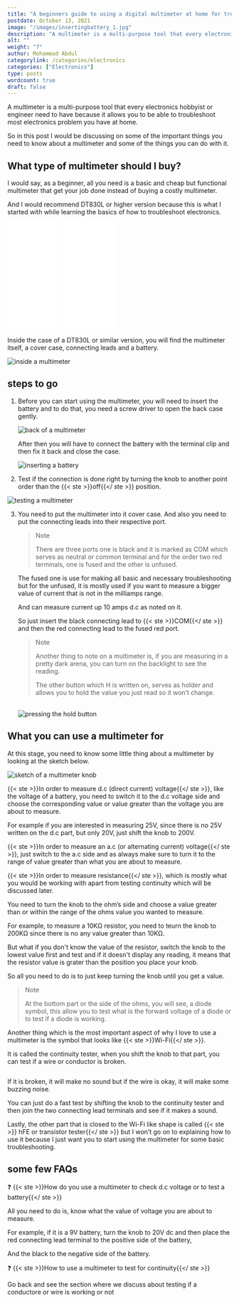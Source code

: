 ```yaml
---
title: "A beginners guide to using a digital multimeter at home for troubleshooting electronics gadget."
postdate: October 13, 2021
image: "/images/insertingbattery_1.jpg"
description: "A multimeter is a multi-purpose tool that every electronics hobbyist or engineer need to have because it allows you to be able to troubleshoot most electronics problem you have at home."
alt: ""
weight: "7"
author: Mohammad Abdul
categorylink: /categories/electronics
categories: ["Electronics"]
type: posts
wordcount: true
draft: false
---
```


A multimeter is a multi-purpose tool that every electronics hobbyist or engineer need to have because it allows you to be able to troubleshoot most electronics problem you have at home.

So in this post I would be discussing on some of the important things you need to know about a multimeter and some of the things you can do with it.

## What type of multimeter should I buy?

I would say, as a beginner, all you need is a basic and cheap but functional multimeter that get your job done instead of buying a costly multimeter.

And I would recommend DT830L or higher version because this is what I started with while learning the basics of how to troubleshoot electronics.

 <iframe style="width:120px;height:240px;" marginwidth="0" marginheight="0" scrolling="no" frameborder="0" src="//ws-na.amazon-adsystem.com/widgets/q?ServiceVersion=20070822&OneJS=1&Operation=GetAdHtml&MarketPlace=US&source=ac&ref=tf_til&ad_type=product_link&tracking_id=tooabstractiv-20&marketplace=amazon&amp;region=US&placement=B07K1R59MJ&asins=B07K1R59MJ&linkId=e2bd70f016d01f5d573dae057f899e21&show_border=true&link_opens_in_new_window=false&price_color=333333&title_color=0066c0&bg_color=ffffff">
    </iframe>
   
<iframe style="width:120px;height:240px;" marginwidth="0" marginheight="0" scrolling="no" frameborder="0" src="//ws-na.amazon-adsystem.com/widgets/q?ServiceVersion=20070822&OneJS=1&Operation=GetAdHtml&MarketPlace=US&source=ac&ref=tf_til&ad_type=product_link&tracking_id=tooabstractiv-20&marketplace=amazon&amp;region=US&placement=B07K1R59MJ&asins=B07K1R59MJ&linkId=e2bd70f016d01f5d573dae057f899e21&show_border=true&link_opens_in_new_window=false&price_color=333333&title_color=0066c0&bg_color=ffffff">
    </iframe>

Inside the case of a DT830L or similar version, you will find the multimeter itself, a cover case, connecting leads and a battery.

<img src="/images/mmeter.jpg" alt="inside a multimeter">

## steps to go

1. Before you can start using the multimeter, you will need to insert the battery and to do that, you need a screw driver to open the back case gently.

   <img src="/images/lookingbackscrew_1.jpg" alt="back of a multimeter">

   After then you will have to connect the battery with the terminal clip and then fix it back and close the case.

   <img src="/images/insertingbattery_1.jpg" alt="inserting a battery">

2. Test if the connection is done right by turning the knob to another point order than the {{< ste >}}off{{</ ste >}} position.

<img src="/images/holdermeter.jpg" alt="testing a multimeter">

3. You need to put the multimeter into it cover case. And also you need to put the connecting leads into their respective port.

    <blockquote class="blockquote">
    <p class="little-nugget">Note</p>
    <p class="quote-text">
    There are three ports one is black and it is marked as COM which serves as neutral or common terminal and for the order two red terminals, one is fused and the other is unfused.

    </p>

    </blockquote>

   The fused one is use for making all basic and necessary troubleshooting but for the unfused, it is mostly used if you want to measure a bigger value of current that is not in the milliamps range.

   And can measure current up 10 amps d.c as noted on it.

   So just insert the black connecting lead to {{< ste >}}COM{{</ ste >}} and then the red connecting lead to the fused red port.

    <blockquote class="blockquote">
    <p class="little-nugget">Note</p>
    <p class="quote-text">
   Another thing to note on a multimeter is, if you are measuring in a pretty dark arena, you can turn on the backlight to see the reading.

    </p>
    <p class="quote-text">
    The other button which H is written on, serves as holder and allows you to hold the value you just read so it won’t change.
    </p>
    </blockquote>
    <br>
    <img src="/images/holdermeter.jpg" alt=" pressing the hold button">

## What you can use a multimeter for

At this stage, you need to know some little thing about a multimeter by looking at the sketch below.

<img src="/images/sketchmmeter_1.jpg" alt="sketch of a multimeter knob">


{{< ste >}}In order to measure d.c (direct current) voltage{{</ ste >}}, like the voltage of a battery, you need to switch it to the d.c voltage side and choose the corresponding value or value greater than the voltage you are about to measure.

For example if you are interested in measuring 25V, since there is no 25V written on the d.c part, but only 20V, just shift the knob to 200V.


{{< ste >}}In order to measure an a.c (or alternating current) voltage{{</ ste >}}, just switch to the a.c side and as always make sure to turn it to the range of value greater than what you are about to measure.

{{< ste >}}In order to measure resistance{{</ ste >}}, which is mostly what you would be working with apart from testing continuity which will be discussed later.

You need to turn the knob to the ohm’s side and choose a value greater than or within the range of the ohms value you wanted to measure.

<p>For example, to measure a 10K&#8486 resistor, you need to teurn the knob to 200K&#8486 since there is no any value greater than 10K&#8486.</p>

But what if you don't know the value of the resistor, switch the knob to the lowest value first and test and if it doesn't display any reading, it means that the resistor value is grater than the position you place your knob. 

So all you need to do is to just keep turning the knob until you get a value.


<blockquote class="blockquote">
    <p class="little-nugget">Note</p>
    <p class="quote-text">
    At the bottom part or the side of the ohms, you will see, a diode symbol, this allow you to test what is the forward voltage of a diode or to test if a diode is working.
    </p>
</blockquote>

Another thing which is the most important aspect of why I love to use a multimeter is the symbol that looks like {{< ste >}}Wi-Fi{{</ ste >}}.

It is called the continuity tester, when you shift the knob to that part, you can test if a wire or conductor is broken.

<img src="/images/ctestdiode_2.jpg" alt="">

If it is broken, it will make no sound but if the wire is okay, it will make some buzzing noise.

You can just do a fast test by shifting the knob to the continuity tester and then join the two connecting lead terminals and see if it makes a sound.

Lastly, the other part that is closed to the Wi-Fi like shape is called {{< ste >}} hFE or transistor tester{{</ ste >}} but I won’t go on to explaining how to use it because I just want you to start using the multimeter for some basic troubleshooting.


## some few FAQs

:question: {{< ste >}}How do you use a multimeter to check d.c voltage or to test a battery{{</ ste >}}

All you need to do is, know what the value of voltage you are about to measure.

For example, if it is a 9V battery, turn the knob to 20V dc and then place the red connecting lead terminal to the positive side of the battery,

And the black to the negative side of the battery.

:question: {{< ste >}}How to use a multimeter to test for continuity{{</ ste >}}

Go back and see the section where we discuss about testing if a conductore or wire is working or not
